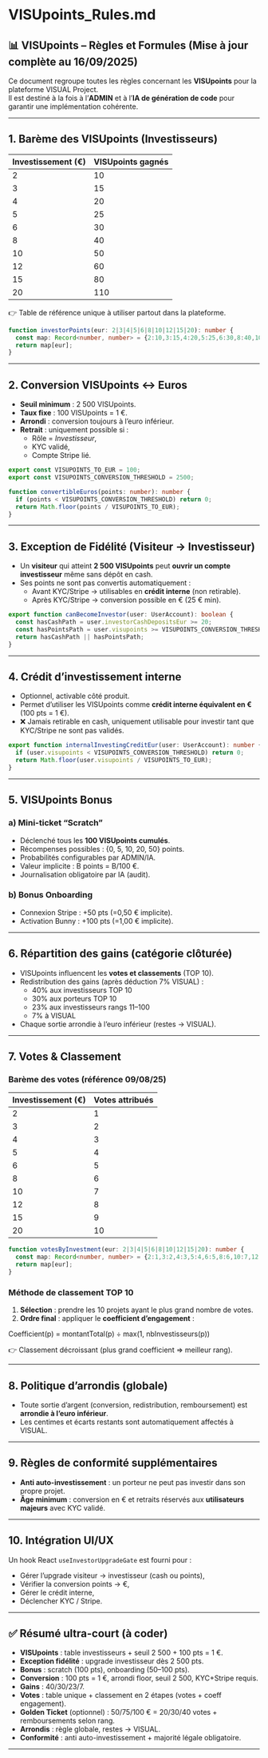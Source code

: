 # VISUpoints_Rules.md

## 📊 VISUpoints – Règles et Formules (Mise à jour complète au 16/09/2025)

Ce document regroupe toutes les règles concernant les **VISUpoints** pour la plateforme VISUAL Project.  
Il est destiné à la fois à l’**ADMIN** et à l’**IA de génération de code** pour garantir une implémentation cohérente.

---

## 1. Barème des VISUpoints (Investisseurs)

| Investissement (€) | VISUpoints gagnés |
|---------------------|-------------------|
| 2  | 10  |
| 3  | 15  |
| 4  | 20  |
| 5  | 25  |
| 6  | 30  |
| 8  | 40  |
| 10 | 50  |
| 12 | 60  |
| 15 | 80  |
| 20 | 110 |

👉 Table de référence unique à utiliser partout dans la plateforme.

```ts
function investorPoints(eur: 2|3|4|5|6|8|10|12|15|20): number {
  const map: Record<number, number> = {2:10,3:15,4:20,5:25,6:30,8:40,10:50,12:60,15:80,20:110};
  return map[eur];
}
```

---

## 2. Conversion VISUpoints ↔ Euros

- **Seuil minimum** : 2 500 VISUpoints.  
- **Taux fixe** : 100 VISUpoints = 1 €.  
- **Arrondi** : conversion toujours à l’euro inférieur.  
- **Retrait** : uniquement possible si :
  - Rôle = *Investisseur*,
  - KYC validé,
  - Compte Stripe lié.

```ts
export const VISUPOINTS_TO_EUR = 100;
export const VISUPOINTS_CONVERSION_THRESHOLD = 2500;

function convertibleEuros(points: number): number {
  if (points < VISUPOINTS_CONVERSION_THRESHOLD) return 0;
  return Math.floor(points / VISUPOINTS_TO_EUR);
}
```

---

## 3. Exception de Fidélité (Visiteur → Investisseur)

- Un **visiteur** qui atteint **2 500 VISUpoints** peut **ouvrir un compte investisseur** même sans dépôt en cash.  
- Ses points ne sont pas convertis automatiquement :
  - Avant KYC/Stripe → utilisables en **crédit interne** (non retirable).  
  - Après KYC/Stripe → conversion possible en € (25 € min).  

```ts
export function canBecomeInvestor(user: UserAccount): boolean {
  const hasCashPath = user.investorCashDepositsEur >= 20;
  const hasPointsPath = user.visupoints >= VISUPOINTS_CONVERSION_THRESHOLD;
  return hasCashPath || hasPointsPath;
}
```

---

## 4. Crédit d’investissement interne

- Optionnel, activable côté produit.
- Permet d’utiliser les VISUpoints comme **crédit interne équivalent en €** (100 pts = 1 €).
- ❌ Jamais retirable en cash, uniquement utilisable pour investir tant que KYC/Stripe ne sont pas validés.

```ts
export function internalInvestingCreditEur(user: UserAccount): number {
  if (user.visupoints < VISUPOINTS_CONVERSION_THRESHOLD) return 0;
  return Math.floor(user.visupoints / VISUPOINTS_TO_EUR);
}
```

---

## 5. VISUpoints Bonus

### a) Mini-ticket “Scratch”
- Déclenché tous les **100 VISUpoints cumulés**.  
- Récompenses possibles : {0, 5, 10, 20, 50} points.  
- Probabilités configurables par ADMIN/IA.  
- Valeur implicite : B points = B/100 €.  
- Journalisation obligatoire par IA (audit).

### b) Bonus Onboarding
- Connexion Stripe : +50 pts (=0,50 € implicite).  
- Activation Bunny : +100 pts (=1,00 € implicite).  

---

## 6. Répartition des gains (catégorie clôturée)

- VISUpoints influencent les **votes et classements** (TOP 10).
- Redistribution des gains (après déduction 7% VISUAL) :
  - 40% aux investisseurs TOP 10  
  - 30% aux porteurs TOP 10  
  - 23% aux investisseurs rangs 11–100  
  - 7% à VISUAL
- Chaque sortie arrondie à l’euro inférieur (restes → VISUAL).

---

## 7. Votes & Classement

### Barème des votes (référence 09/08/25)
| Investissement (€) | Votes attribués |
|---------------------|-----------------|
| 2  | 1 |
| 3  | 2 |
| 4  | 3 |
| 5  | 4 |
| 6  | 5 |
| 8  | 6 |
| 10 | 7 |
| 12 | 8 |
| 15 | 9 |
| 20 | 10 |

```ts
function votesByInvestment(eur: 2|3|4|5|6|8|10|12|15|20): number {
  const map: Record<number, number> = {2:1,3:2,4:3,5:4,6:5,8:6,10:7,12:8,15:9,20:10};
  return map[eur];
}
```

### Méthode de classement TOP 10
1. **Sélection** : prendre les 10 projets ayant le plus grand nombre de votes.  
2. **Ordre final** : appliquer le **coefficient d’engagement** :  

Coefficient(p) = montantTotal(p) ÷ max(1, nbInvestisseurs(p))  

👉 Classement décroissant (plus grand coefficient ⇒ meilleur rang).

---

## 8. Politique d’arrondis (globale)

- Toute sortie d’argent (conversion, redistribution, remboursement) est **arrondie à l’euro inférieur**.  
- Les centimes et écarts restants sont automatiquement affectés à VISUAL.  

---

## 9. Règles de conformité supplémentaires

- **Anti auto-investissement** : un porteur ne peut pas investir dans son propre projet.  
- **Âge minimum** : conversion en € et retraits réservés aux **utilisateurs majeurs** avec KYC validé.  

---

## 10. Intégration UI/UX

Un hook React `useInvestorUpgradeGate` est fourni pour :
- Gérer l’upgrade visiteur → investisseur (cash ou points),
- Vérifier la conversion points → €,
- Gérer le crédit interne,
- Déclencher KYC / Stripe.

---

## ✅ Résumé ultra-court (à coder)

- **VISUpoints** : table investisseurs + seuil 2 500 + 100 pts = 1 €.  
- **Exception fidélité** : upgrade investisseur dès 2 500 pts.  
- **Bonus** : scratch (100 pts), onboarding (50–100 pts).  
- **Conversion** : 100 pts = 1 €, arrondi floor, seuil 2 500, KYC+Stripe requis.  
- **Gains** : 40/30/23/7.  
- **Votes** : table unique + classement en 2 étapes (votes + coeff engagement).  
- **Golden Ticket** (optionnel) : 50/75/100 € = 20/30/40 votes + remboursements selon rang.  
- **Arrondis** : règle globale, restes → VISUAL.  
- **Conformité** : anti auto-investissement + majorité légale obligatoire.  

---

